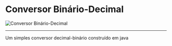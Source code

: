 # Conversor Binário-Decimal

![Conversor Binário-Decimal](https://i.postimg.cc/bNbcKXdG/image.webp)

---
Um simples conversor decimal-binário construído em java
